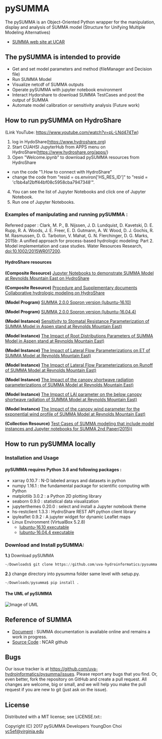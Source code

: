 # pySUMMA                                        

The pySUMMA is an Object-Oriented Python wrapper for the manipulation, display and analysis of 
SUMMA model (Structure for Unifying Multiple Modeling Alternatives)
* [SUMMA web site at UCAR ](https://www.rap.ucar.edu/projects/summa)

## The pySUMMA is intended to provide

 - Get and set model parameters and method (fileManager and Decision file) 
 - Run SUMMA Model 
 - Visualize netcdf of SUMMA outputs
 - Operate pySUMMA with jupyter notebook environment 
 - Interact Hydorshare to download SUMMA TestCases and post the output of SUMMA 
 - Automate model calibration or sensitivity analysis (Future work)

## How to run pySUMMA on HydroShare 
 (Link YouTube: https://www.youtube.com/watch?v=pL-LNd474Tw)
 1) log in HydoShare(https://www.hydroshare.org)
 2) Start CUAHSI JupyterHub from APPS menu on HydroShare(https://www.hydroshare.org/apps/)
 3) Open "Welcome.ipynb" to download pySUMMA resources from HydroShare
  - run the code "1.How to connect with HydroShare"
  - change the code from "resid = os.environ['HS_RES_ID']" to "resid = 'c1bb4a12bff44bf08c5958cba7947348'". 
 4) You can see the list of Jupyter Notebooks and click one of Jupyter Notebook.
 5) Run one of Jupyter Notebooks.

### Examples of manipulating and running pySUMMA :

Refereed paper : Clark, M. P., B. Nijssen, J. D. Lundquist, D. Kavetski, D. E. Rupp, R. A. Woods, 
J. E. Freer, E. D. Gutmann, A. W. Wood, D. J. Gochis, R. M. Rasmussen, D. G. Tarboton, V. Mahat, 
G. N. Flerchinger, D. G. Marks, 2015b: A unified approach for process-based hydrologic modeling: 
Part 2. Model implementation and case studies. Water Resources Research, 
[doi:10.1002/2015WR017200](https://agupubs.onlinelibrary.wiley.com/doi/abs/10.1002/2015WR017200).

#### HydroShare resources 
**(Composite Resource)** [Jupyter Notebooks to demonstrate SUMMA Model at Reynolds Mountain East on HydroShare](https://www.hydroshare.org/resource/c1bb4a12bff44bf08c5958cba7947348/) 

**(Composite Resource)** [Procedure and Supplementary documents Collaborative hydrologic modeling on HydroShare](https://www.hydroshare.org/resource/184eea3d3412418a886db87ffdb510b6/)

**(Model Program)** [SUMMA 2.0.0 Sopron version (lubuntu-16.10)](https://www.hydroshare.org/resource/a5dbd5b198c9468387f59f3fefc11e22/)

**(Model Program)** [SUMMA 2.0.0 Sopron version (lubuntu-16.04.4)](https://www.hydroshare.org/resource/041671fbc8a544cd8a979af6c2227f92/)

**(Model Instance)** [Sensitivity to Stomatal Resistance Parameterization of SUMMA Model in Aspen stand at Reynolds Mountain East)](https://www.hydroshare.org/resource/e1a73bc4e7c34166895ff20ae53371f5/)

**(Model Instance)** [The Impact of Root Distributions Parameters of SUMMA Model in Aspen stand at Reynolds Mountain East)](https://www.hydroshare.org/resource/eed6f3faedad4c17992bb361bd492caa/)

**(Model Instance)** [The Impact of Lateral Flow Parameterizations on ET of SUMMA Model at Reynolds Mountain East)](https://www.hydroshare.org/resource/11d471b6096d4eaa81068256d281a919/)

**(Model Instance)** [The Impact of Lateral Flow Parameterizations on Runoff of SUMMA Model at Reynolds Mountain East)](https://www.hydroshare.org/resource/5d20a87ecc5b495097e073e4d5f58d0c/)

**(Model Instance)** [The Impact of the canopy shortwave radiation parameterizations of SUMMA Model at Reynolds Mountain East)](https://www.hydroshare.org/resource/0c4fd861a9694b2f9fcdf19eb33a6b54/)

**(Model Instance)** [The Impact of LAI parameter on the below canopy shortwave radiation of SUMMA Model at Reynolds Mountain East)](https://www.hydroshare.org/resource/2bedc3b88f3547d5b9b0ade7248dfdd5/)

**(Model Instance)** [The Impact of the canopy wind parameter for the exponential wind profile of SUMMA Model at Reynolds Mountain East)](https://www.hydroshare.org/resource/4064a7b014094f50aa63730e4a3ff976/)

**(Collection Resource)** [Test Cases of SUMMA modeling that include model instances and Jupyter notebooks for SUMMA 2nd Paper(2015))](https://www.hydroshare.org/resource/1b7a9af74daa4a449190f922b5db366e/)

## How to run pySUMMA locally 
 
### Installation and Usage

#### pySUMMA requires Python 3.6 and following packages :

 - xarray 0.10.7 : N-D labeled arrays and datasets in python
 - numpy 1.16.1 : the fundamental package for scientific computing with Python
 - matplotlib 3.0.2 : a Python 2D plotting library 
 - seaborn 0.9.0 : statistical data visualization 
 - jupyterthemes 0.20.0 : select and install a Jupyter notebook theme
 - hs-restclient 1.3.3 : HydroShare REST API python client library
 - ipyleaflet 0.9.2 : A jupyter widget for dynamic Leaflet maps 
 - Linux Environment (VirtualBox 5.2.8)
   - [lubuntu-16.10 executable](https://www.hydroshare.org/resource/a5dbd5b198c9468387f59f3fefc11e22/)
   - [lubuntu-16.04.4 executable](https://www.hydroshare.org/resource/041671fbc8a544cd8a979af6c2227f92/)        

### Download and Install pySUMMA:

**1.)**  Download pySUMMA
```python
~/Downloads$ git clone https://github.com/uva-hydroinformatics/pysumma.git
```
        
**2.)**  change directory into pysumma folder same level with setup.py.
```python
~/Downloads/pysumma$ pip install .
```

#### The UML of pySUMMA
![Image of UML](UML.jpg)

## Reference of SUMMA

 - [Document](http://summa.readthedocs.io/en/latest/) : SUMMA documentation is available online and remains a work in progress.
 - [Source Code](https://github.com/NCAR/summa) : NCAR github
 
## Bugs
  Our issue tracker is at https://github.com/uva-hydroinformatics/pysumma/issues.
  Please report any bugs that you find.  Or, even better, fork the repository on
  GitHub and create a pull request.  All changes are welcome, big or small, and we
  will help you make the pull request if you are new to git
  (just ask on the issue).

## License
  Distributed with a MIT license; see LICENSE.txt::

  Copyright (C) 2017 pySUMMA Developers
  YoungDon Choi <yc5ef@virginia.edu>
